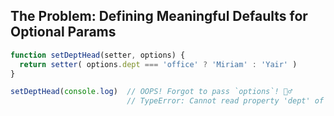 ## The Problem: Defining Meaningful Defaults for Optional Params

```js
function setDeptHead(setter, options) {
  return setter( options.dept === 'office' ? 'Miriam' : 'Yair' )
}

setDeptHead(console.log)  // OOPS! Forgot to pass `options`! 🤦‍♂️
                          // TypeError: Cannot read property 'dept' of undefined
```
